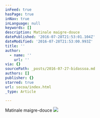 ```yaml
---
inFeed: true
hasPage: true
inNav: true
inLanguage: null
keywords: []
description: Matinale maigre-douce
datePublished: '2016-07-28T21:53:01.104Z'
dateModified: '2016-07-28T21:53:00.993Z'
title: ''
author:
  - name: ''
    url: ''
via: {}
sourcePath: _posts/2016-07-27-bidassoa.md
authors: []
publisher: {}
starred: true
url: socoa/index.html
_type: Article

---
```

Matinale maigre-douce
![](https://the-grid-user-content.s3-us-west-2.amazonaws.com/85d67804-6085-4a55-974d-a693caf1cc44.jpg)